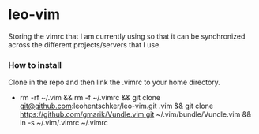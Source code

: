 # leo-vim
Storing the vimrc that I am currently using so that it can be synchronized across the different projects/servers that I use.


### How to install
Clone in the repo and then link the .vimrc to your home directory.
* rm -rf ~/.vim && rm -f ~/.vimrc && git clone git@github.com:leohentschker/leo-vim.git .vim && git clone https://github.com/gmarik/Vundle.vim.git ~/.vim/bundle/Vundle.vim && ln -s ~/.vim/.vimrc ~/.vimrc

